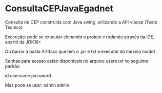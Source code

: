 # ConsultaCEPJavaEgadnet
Consulta de CEP construída com Java swing, utilizando a API viacep (Teste Técnico)

Execução: pode se exucutar clonando o projeto e rodando através da IDE, apartir da JDK19+

Ou baixar a pasta Artifacs que tem o .jar e txt e executar do mesmo modo!

Senhas para acesso estão disponíveis no arquivo users.txt no seguinte padrão: 

id
username
password


Mas pode se usar:
admin
admin
